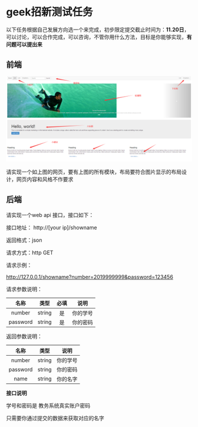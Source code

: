 # geek招新测试任务

以下任务根据自己发展方向选一个来完成，初步限定提交截止时间为：**11.20日**，可以讨论，可以合作完成，可以咨询，不管你用什么方法，目标是你能够实现，**有问题可以提出来**



## 前端

![image-20201105181644619](./img/image-20201105181644619.png)

请实现一个如上图的网页，要有上图的所有模块，布局要符合图片显示的布局设计，网页内容和风格不作要求



## 后端

请实现一个web api 接口，接口如下：

接口地址： http://[your ip]/showname

返回格式：json

请求方式：http GET

请求示例：

http://127.0.0.1/showname?number=2019999999&password=123456

请求参数说明：

|   名称   |  类型  | 必填 |   说明   |
| :------: | :----: | :--: | :------: |
|  number  | string |  是  | 你的学号 |
| password | string |  是  | 你的密码 |

返回参数说明：

|   名称   |  类型  |   说明   |
| :------: | :----: | :------: |
|  number  | string | 你的学号 |
| password | string | 你的密码 |
|   name   | string | 你的名字 |

**接口说明**

学号和密码是  教务系统真实账户密码

只需要你通过提交的数据来获取对应的名字





